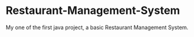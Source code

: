 # Restaurant-Management-System
My one of the first java project, a basic Restaurant Management System.
